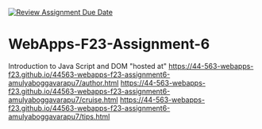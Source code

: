 [![Review Assignment Due Date](https://classroom.github.com/assets/deadline-readme-button-24ddc0f5d75046c5622901739e7c5dd533143b0c8e959d652212380cedb1ea36.svg)](https://classroom.github.com/a/b9NC0g7h)
# WebApps-F23-Assignment-6
Introduction to Java Script and DOM
"hosted at" https://44-563-webapps-f23.github.io/44563-webapps-f23-assignment6-amulyaboggavarapu7/author.html
https://44-563-webapps-f23.github.io/44563-webapps-f23-assignment6-amulyaboggavarapu7/cruise.html
https://44-563-webapps-f23.github.io/44563-webapps-f23-assignment6-amulyaboggavarapu7/tips.html

